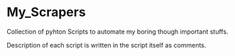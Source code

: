 # My_Scrapers
  Collection of pyhton Scripts to automate my boring though important stuffs.
  
  Description of each script is written in the script itself as comments.
